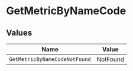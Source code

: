 # GetMetricByNameCode


## Values

| Name                          | Value                         |
| ----------------------------- | ----------------------------- |
| `GetMetricByNameCodeNotFound` | NotFound                      |